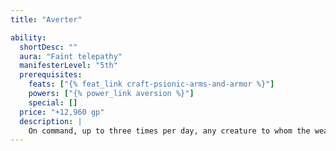 ```yaml
---
title: "Averter"

ability:
  shortDesc: ""
  aura: "Faint telepathy"
  manifesterLevel: "5th"
  prerequisites:
    feats: ["{% feat_link craft-psionic-arms-and-armor %}"]
    powers: ["{% power_link aversion %}"]
    special: []
  price: "+12,960 gp"
  description: |
    On command, up to three times per day, any creature to whom the wearer presents an averter shield must succeed on a DC 14 Will save or be overcome by a powerful aversion to the wielder (actually the shield), and will not approach within 30 feet. This is a mind-affecting compulsion effect, as the {% power_link aversion %} power.
---
```

